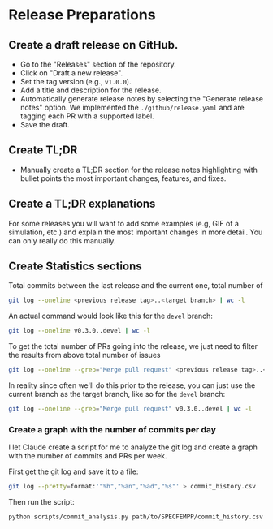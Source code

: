 # Release Preparations

## Create a draft release on GitHub. 

- Go to the "Releases" section of the repository.
- Click on "Draft a new release".
- Set the tag version (e.g., `v1.0.0`).
- Add a title and description for the release.
- Automatically generate release notes by selecting the "Generate release
  notes" option. We implemented the `./github/release.yaml` and are tagging
  each PR with a supported label.
- Save the draft.

## Create TL;DR

- Manually create a TL;DR section for the release notes highlighting with bullet
  points the most important changes, features, and fixes.

## Create a TL;DR explanations

For some releases you will want to add some examples (e.g, GIF of a simulation,
etc.) and explain the most important changes in more detail. You can only really
do this manually.

## Create Statistics sections

Total commits between the last release and the current one, total number of
```bash
git log --oneline <previous release tag>..<target branch> | wc -l
```

An actual command would look like this for the `devel` branch:
```bash
git log --oneline v0.3.0..devel | wc -l
```

To get the total number of PRs going into the release, we just need to filter the results from above total number of issues
```bash
git log --oneline --grep="Merge pull request" <previous release tag>..<target branch> | wc -l
```
In reality since often we'll do this prior to the release, you can
just use the current branch as the target branch, like so for the `devel` branch:
```bash
git log --oneline --grep="Merge pull request" v0.3.0..devel | wc -l
```

### Create a graph with the number of commits per day

I let Claude create a script for me to analyze the git log and create a graph
with the number of commits and PRs per week.

First get the git log and save it to a file:
```bash
git log --pretty=format:'"%h","%an","%ad","%s"' > commit_history.csv
```

Then run the script:
```bash
python scripts/commit_analysis.py path/to/SPECFEMPP/commit_history.csv --start-date 2025-02-18 --output ./analysis.png
```



